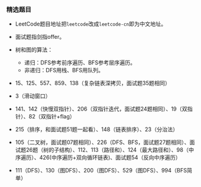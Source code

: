 ### 精选题目


- LeetCode题目地址把`leetcode`改成`leetcode-cn`即为中文地址。
- 面试题指剑指offer。


- 树和图的算法：
    - 递归：DFS参考前序遍历、BFS参考层序遍历。
    - 非递归：DFS用栈、BFS用队列。



- 15、125、557、859、138（复杂链表深拷贝，面试题35题相同）
- 3（滑动窗口）
- 141、142（快慢双指针）、206（双指针迭代，面试题24题相同）、19（双指针）、82（双指针+flag）
- 215（排序，和面试题51题一起看）、148（链表排序）、23（分治法）
- 105（二叉树，面试题07题相同）、226（DFS、BFS，面试题27题相同）、面试题26题（树的子结构）、112、113（路径和）、124（最大路径和）、98（中序遍历）、426(中序遍历+双向循环链表)、面试题54（反向中序遍历）
- 111（DFS）、130（图DFS）、200（图DFS）、529（图DFS）、994（BFS简单）

